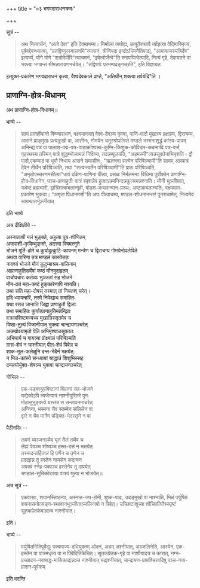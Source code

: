 +++
title = "०३ भगवदाराधनक्रमः"

+++

सूत्रं -- 

> अथ नित्यार्चनं, "अतो देवा" इति देवम्प्रणम्य। निर्माल्यं व्यपोह्य, उत्पूतैराथावै र्व्याहृत्या वेदिम्परिमृज्य, पूर्ववद्देवन्ध्यात्वा, "प्रतद्विष्णुरस्वासनमि"त्यासनं, त्रीणिपदा इन्द्रोऽभिमनैतिपाद्यं, "आमावाजस्यत्रिर्देव" इत्यर्घ्यं, योगे योगे "शन्नोदेवीरि"त्याचमनं, "इषेत्वोर्जेत्वे"ति स्नापयित्वेत्यादि, नित्यं गृहे, देवायतने वा भक्त्या भगवन्तं श्रीमन्नारायणमर्चयेत्। "तद्विष्णोः परमम्पदङ्गच्छति", इति विज्ञायत 

इत्युक्त-प्रकारेण भगवदाराधनं कृत्वा, वैश्वदेवकाले प्राप्ते, "अतिथीन् शक्त्या तर्पयेदि"ति । 

## प्राणाग्नि-होत्र-विधानम्

अथ प्राणाग्नि-होत्र-विधानम्॥

भाष्ये -- 

> सायं प्रातर्होमान्ते विष्ण्वाराधनं, वक्ष्यमाणवत् वैश्व-देवञ्च कृत्वा, पाणि-पादौ मुखञ्च प्रक्षाल्य, द्विराचम्य, आसने प्राङ्मुखः प्रत्यङुखो वा, आसीनः, गोमयेन चतुरश्रोपलिप्ते मण्डले भस्मनाशुद्धं कांस्य-पात्रम् अनिन्द्यं पत्रं वा पालाश-पद्म-पत्र-वाटार्काश्वत्थ-कुम्भि-किंशुक-कोविदार-कदम्बादि पत्र-वर्जं, गृहस्थस्य तस्मिन् पात्रे शुद्धम्भोज्यमन्नं निक्षिप्य, तदन्नम्पूजयति, "अहमस्मी"त्यन्नसूक्तेनाभिमृशति। द्वौ पादौ,एकम्पादं वा भूमौ निधाय आसने समासीनः, "ऋतन्त्वा सत्येन परिषिञ्चामी"ति सायम् अन्नपात्रं देवेन तीर्थेन परिषिञ्चति, तथा "सत्यन्त्वर्तेन परिषिञ्चामी"ति प्रातः परिषिञ्चति, "अमृतोपस्तरणमसीत्या"धावं दक्षिण-पाणिना पीत्वा, प्रसन्नः निर्मलमनाः विधिना पूर्वोक्तेन प्राणाग्नि-होत्र-विधानेन, पञ्च-प्राणाहुतीः पात्रं स्पृशन्नेव हुत्वाऽन्नमनिन्दन्नकुत्सयन्नश्नाति। मौनी भुञ्जीयात्, यथेष्टं ब्रह्मचारी, द्वात्रिंशत्कबलान्गृही, षोडश-कबलान्वान-प्रस्थः, अष्टाकबलान्यतिः, वक्ष्यमाण-प्रकारेण भुक्त्वा। "अमृता पिधानमसी"ति अपः पीत्वाचम्य, मण्डल-शोधनानन्तरं पुनराचामेत्, नित्यमेवं सायम्प्रातर्भुञ्जीयात् 

इति भाष्ये 

अत्र दीक्षितीये --

अस्नाताशी मलं भुङ्क्ते, अहुत्वा पूय-शोणितम्  
अजपाशी-कृमिम्भुङ्क्ते, अदत्त्वा विषमश्नुते  
भोजने मूर्ति-होमे च कुर्यादुत्कुटि-काषनम्
मन्त्रेण च द्विराचम्य गोमयेनोपलेपिते  
अथवा वारिणा तत्र मण्डलं कारयेत्ततः  
नावश्यं भोजने मौनं कुटुम्बाश्रम-वासिनाम्  
आप्राणाहुतिसर्वेषां कष्ठं मौनमुदाहृतम्  
वाचोपचारः कर्तव्यः भुञ्जतां सह भोजने  
मौन-व्रतं महा-कष्टं हुङ्कारेणापि नश्यति।  
तथा सति महा-दोषस् तस्मात् तां नियतश् चरेत्।  
हृदि ध्यायन्हरिं, तस्मै निवेद्याथ समाहितः  
यथा रसन्न जानाति जिह्वा प्राणाहुतौ द्विजाः  
तथा समाहितः कुर्यात्प्राणाहुतिमतन्द्रितः  
वक्रावशिष्टमन्यच्च मुखान्निस्सृतमेव च  
विष्ठा-तुल्यं विजानीयात् भुक्त्वा चान्द्रायणञ्चरेत्  
अन्नम्प्रोक्ष्यामृतो पेति अभिमृश्यान्नसूक्ततः  
अभिघार्य च गायत्र्या प्रोक्ष्यान्नं परिषिञ्चति  
ग्रास-शेषं न चाश्नीयात् पीत-शेषं पिबेन्न च  
शाक-मूल-फलेक्षूनि दन्त-भेदैर्न भक्षयेत्  
न भिन्न-कांस्ये सन्ध्यायां श्राद्धान्नं शिशुभिस्सह  
दम्पत्योर्भुक्त-शेषञ्च भुक्त्वा चान्द्रायणञ्चरेत् 

गोभिलः --

> एक-पङ्क्त्युपविष्टानां विप्राणां सह-भोजने  
यद्येकोऽपि त्यजेत्पात्रं नाश्नीयुरितरे पुनः  
मोहात्तुभुङ्क्त्ये यस्तत्र स सन्तापनमाचरेत्  
अग्निना, भस्मना चैव स्तम्बेन सलिलेन वा  
द्वारे न चैव मार्गेण पङ्क्ति-भेदस्तृणे न वा 

पैठीनसिः --

> लवणं व्यञ्जनञ्चैव घृतं तैलं तथैव च  
लेह्यं पेयञ्च शोष्यञ्च हस्त-दत्तं न भक्षयेत्  
तस्मादन्तर्हितान्नं हि पर्णेन च तृणेन च  
प्रदद्यान्न तु हस्तेन नायसेन कदाचन  
अपक्वं स्नेह-पक्वञ्च हस्तेनैव तु दापयेत्  
चण्डाल-सूतिकोदक्या वाक्यं श्रुत्वा न भोजयेत्॥ 

अत्र सूत्रं -- 

> एकवासाः, शयानस्तिष्ठन्वा, अस्नात-जप-होमी, शुष्क-पादः, उदङ्मुखो वा नाश्नाति, भिन्नं पर्युषितं शयनासनोत्सङ्ग-स्थावानभुञ्जीताञ्जलिनापो न पिबेत्। उच्छिष्टाशुच्या शौचिपतितैस्स्पृष्टं सूतकप्रेतकेवान्नञ्च नाश्नीयात्। 

इति।  

भाष्ये -- 

> पर्युषितमितिपूर्वेद्युः पक्वमाज्य-दधियुक्तम् ओदनं, अन्नम् अश्नीयात्, अञ्जलिनेति, आस्येन, एक-हस्तेन वा पात्रमधृत्य वा न पिबेदितिकेचित्। सूतकप्रेतक-गृहे वा नाशीयादत्र च कारात्, नग्न-प्रच्छादन-नवश्राद्ध-मासिकाद्यन्नञ्च नाश्नीयात् यद्यश्नीयात्, चान्द्रायण-प्रायश्चित्तादिषु पञ्च-गव्य-प्राशन-पूर्वकम् 

इति वदन्ति